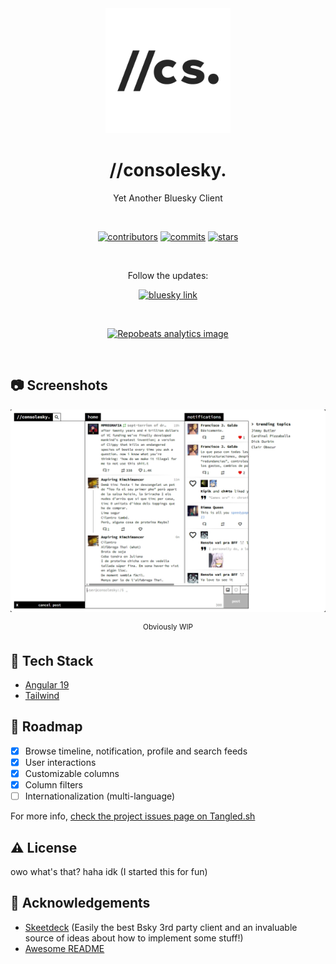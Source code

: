 <div align="center">

  <img src="https://github.com/kryst4line/consolesky/raw/refs/heads/master/.github/logo.webp" alt="logo" width="200" height="auto" />
  <h1>//consolesky.</h1>

Yet Another Bluesky Client

  <br>

[![contributors](https://img.shields.io/github/contributors/kryst4line/consolesky)](https://github.com/kryst4line/consolesky/graphs/contributors)
[![commits](https://img.shields.io/github/last-commit/kryst4line/consolesky)](https://github.com/kryst4line/consolesky/commits/main)
[![stars](https://img.shields.io/github/stars/kryst4line/consolesky)](https://github.com/kryst4line/consolesky/stargazers)

  <br>

Follow the updates:

[![bluesky link](https://img.shields.io/badge/Bluesky-%230285FF.svg?logo=bluesky&logoColor=white)](https://bsky.app/profile/metrosky.dragon.gal)

  <br>

[![Repobeats analytics image](https://repobeats.axiom.co/api/embed/45a737f96a28d68b0c1036da17f8ee030af9f784.svg "Repobeats analytics image")](https://github.com/kryst4line/consolesky/pulse)

</div>

<br />


<!-- Screenshots -->
## :camera: Screenshots

<div align="center">
    <img src="https://github.com/kryst4line/consolesky/raw/refs/heads/master/.github/screenshot.webp" alt="screenshot" />
    <p><sup>Obviously WIP</sup></p>
</div>


<!-- TechStack -->
## :space_invader: Tech Stack

- [Angular 19](https://v19.angular.dev/)
- [Tailwind](https://tailwindcss.com/)


<!-- Roadmap -->
## :compass: Roadmap

* [x] Browse timeline, notification, profile and search feeds
* [x] User interactions
* [x] Customizable columns
* [x] Column filters
* [ ] Internationalization (multi-language)

For more info, [check the project issues page on Tangled.sh](https://tangled.sh/@dragon.gal/consolesky/issues)


<!-- License -->
## :warning: License

owo what's that? haha idk (I started this for fun)


<!-- Acknowledgments -->
## :gem: Acknowledgements

- [Skeetdeck](https://github.com/mary-ext/skeetdeck) (Easily the best Bsky 3rd party client and an invaluable source of ideas about how to implement some stuff!)
- [Awesome README](https://github.com/matiassingers/awesome-readme)
